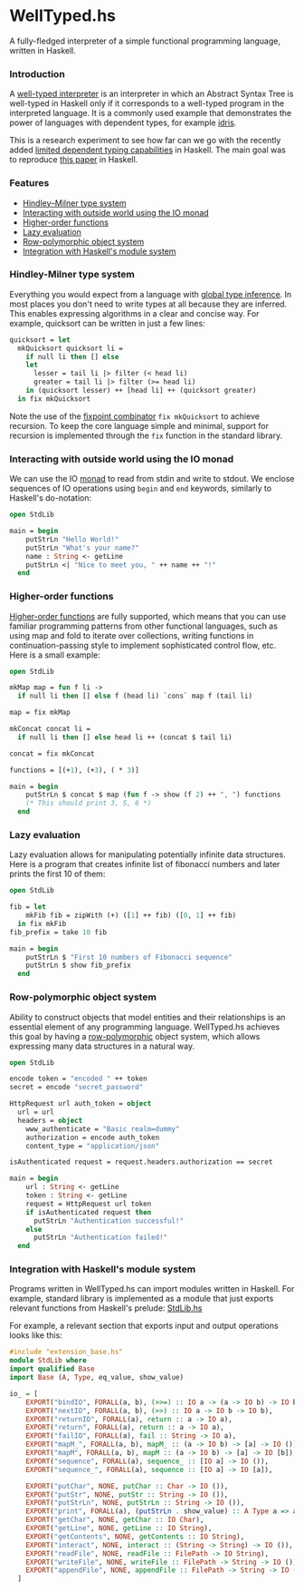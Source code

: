 # WellTyped.hs
A fully-fledged interpreter of a simple functional programming language, written in Haskell.

### Introduction
A [well-typed interpreter](http://okmij.org/ftp/tagless-final/course/lecture.pdf) is an interpreter in which an Abstract Syntax Tree is well-typed in Haskell only if it corresponds to a well-typed program in the interpreted language. It is a commonly used example that demonstrates the power of languages with dependent types, for example [idris](http://docs.idris-lang.org/en/latest/tutorial/interp.html).

This is a research experiment to see how far can we go with the recently added [limited dependent typing capabilities](https://downloads.haskell.org/~ghc/7.4.1/docs/html/users_guide/kind-polymorphism-and-promotion.html) in Haskell. The main goal was to reproduce [this paper](https://pdfs.semanticscholar.org/5dae/20b002f4e9d91e60db6af192c69d7fe764c6.pdf) in Haskell.

### Features
 * [Hindley–Milner type system](#hindley-milner-type-system)
 * [Interacting with outside world using the IO monad](#interacting-with-outside-world-using-the-io-monad)
 * [Higher-order functions](#higher-order-functions)
 * [Lazy evaluation](#lazy-evaluation)
 * [Row-polymorphic object system](#row-polymorphic-object-system)
 * [Integration with Haskell's module system](#integration-with-haskells-module-system)

### Hindley-Milner type system
Everything you would expect from a language with [global type inference](https://en.wikipedia.org/wiki/Hindley%E2%80%93Milner_type_system). In most places you don't need to write types at all because they are inferred. This enables expressing algorithms in a clear and concise way. For example, quicksort can be written in just a few lines:
```ml
quicksort = let
  mkQuicksort quicksort li =
    if null li then [] else
    let
      lesser = tail li |> filter (< head li)
      greater = tail li |> filter (>= head li)
    in (quicksort lesser) ++ [head li] ++ (quicksort greater)
  in fix mkQuicksort
```
Note the use of the [fixpoint combinator](https://en.wikipedia.org/wiki/Fixed-point_combinator) `fix mkQuicksort` to achieve recursion. To keep the core language simple and minimal, support for recursion is implemented through the `fix` function in the standard library.

### Interacting with outside world using the IO monad
We can use the IO [monad](https://en.wikipedia.org/wiki/Monad_%28functional_programming%29) to read from stdin and write to stdout. We enclose sequences of IO operations using `begin` and `end` keywords, similarly to Haskell's do-notation:
```ml
open StdLib

main = begin
    putStrLn "Hello World!"
    putStrLn "What's your name?"
    name : String <- getLine
    putStrLn <| "Nice to meet you, " ++ name ++ "!"
  end
```

### Higher-order functions
[Higher-order functions](https://en.wikipedia.org/wiki/Higher-order_function) are fully supported, which means that you can use familiar programming patterns from other functional languages, such as using map and fold to iterate over collections, writing functions in continuation-passing style to implement sophisticated control flow, etc. Here is a small example:
```ml
open StdLib

mkMap map = fun f li ->
  if null li then [] else f (head li) `cons` map f (tail li)

map = fix mkMap

mkConcat concat li =
  if null li then [] else head li ++ (concat $ tail li)

concat = fix mkConcat

functions = [(+1), (+3), ( * 3)]

main = begin
    putStrLn $ concat $ map (fun f -> show (f 2) ++ ", ") functions
    (* This should print 3, 5, 6 *)
  end
```

### Lazy evaluation
Lazy evaluation allows for manipulating potentially infinite data structures. Here is a program that creates infinite list of fibonacci numbers and later prints the first 10 of them:
```ml
open StdLib

fib = let
    mkFib fib = zipWith (+) ([1] ++ fib) ([0, 1] ++ fib)
  in fix mkFib
fib_prefix = take 10 fib

main = begin
    putStrLn $ "First 10 numbers of Fibonacci sequence"
    putStrLn $ show fib_prefix
  end
```

### Row-polymorphic object system
Ability to construct objects that model entities and their relationships is an essential element of any programming language. WellTyped.hs achieves this goal by having a [row-polymorphic](https://en.wikipedia.org/wiki/Row_polymorphism) object system, which allows expressing many data structures in a natural way.
```ml
open StdLib

encode token = "encoded " ++ token
secret = encode "secret_password"

HttpRequest url auth_token = object
  url = url
  headers = object
    www_authenticate = "Basic realm=dummy"
    authorization = encode auth_token
    content_type = "application/json"

isAuthenticated request = request.headers.authorization == secret

main = begin
    url : String <- getLine
    token : String <- getLine
    request = HttpRequest url token
    if isAuthenticated request then
      putStrLn "Authentication successful!"
    else
      putStrLn "Authentication failed!"
  end
```

### Integration with Haskell's module system
Programs written in WellTyped.hs can import modules written in Haskell. For example, standard library is implemented as a module that just exports relevant functions from Haskell's prelude: [StdLib.hs](Good/StdLib.hs)

For example, a relevant section that exports input and output operations looks like this:
```haskell
#include "extension_base.hs"
module StdLib where
import qualified Base
import Base (A, Type, eq_value, show_value)

io_ = [
    EXPORT("bindIO", FORALL(a, b), (>>=) :: IO a -> (a -> IO b) -> IO b),
    EXPORT("nextIO", FORALL(a, b), (>>) :: IO a -> IO b -> IO b),
    EXPORT("returnIO", FORALL(a), return :: a -> IO a),
    EXPORT("return", FORALL(a), return :: a -> IO a),
    EXPORT("failIO", FORALL(a), fail :: String -> IO a),
    EXPORT("mapM_", FORALL(a, b), mapM_ :: (a -> IO b) -> [a] -> IO ()),
    EXPORT("mapM", FORALL(a, b), mapM :: (a -> IO b) -> [a] -> IO [b]),
    EXPORT("sequence", FORALL(a), sequence_ :: [IO a] -> IO ()),
    EXPORT("sequence_", FORALL(a), sequence :: [IO a] -> IO [a]),

    EXPORT("putChar", NONE, putChar :: Char -> IO ()),
    EXPORT("putStr", NONE, putStr :: String -> IO ()),
    EXPORT("putStrLn", NONE, putStrLn :: String -> IO ()),
    EXPORT("print", FORALL(a), (putStrLn . show_value) :: A Type a => a -> IO ()),
    EXPORT("getChar", NONE, getChar :: IO Char),
    EXPORT("getLine", NONE, getLine :: IO String),
    EXPORT("getContents", NONE, getContents :: IO String),
    EXPORT("interact", NONE, interact :: (String -> String) -> IO ()),
    EXPORT("readFile", NONE, readFile :: FilePath -> IO String),
    EXPORT("writeFile", NONE, writeFile :: FilePath -> String -> IO ()),
    EXPORT("appendFile", NONE, appendFile :: FilePath -> String -> IO ())
  ]
```
